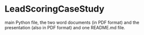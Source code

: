 # LeadScoringCaseStudy
main Python file, the two word documents (in PDF format) and the presentation (also in PDF format) and one README.md file.
